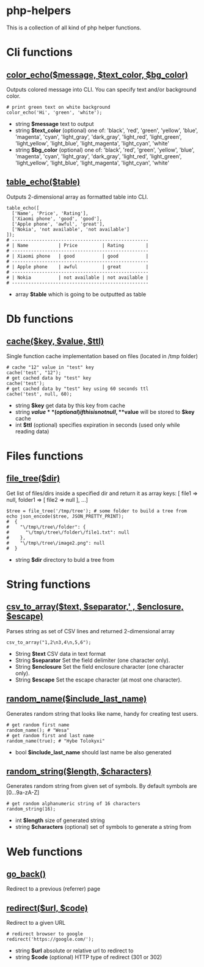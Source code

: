 # php-helpers

This is a collection of all kind of php helper functions.


# Cli functions
## [color_echo($message, $text_color, $bg_color)](lib/cli/color_echo.php)
Outputs colored message into CLI.
You can specify text and/or background color.

```<?php
# print green text on white background
color_echo('Hi', 'green', 'white');
```

 -  string **$message** text to output
 -  string **$text_color** (optional) one of: 'black', 'red', 'green', 'yellow', 'blue', 'magenta', 'cyan', 'light_gray', 'dark_gray', 'light_red', 'light_green', 'light_yellow', 'light_blue', 'light_magenta', 'light_cyan', 'white'
 -  string **$bg_color** (optional) one of: 'black', 'red', 'green', 'yellow', 'blue', 'magenta', 'cyan', 'light_gray', 'dark_gray', 'light_red', 'light_green', 'light_yellow', 'light_blue', 'light_magenta', 'light_cyan', 'white'


## [table_echo($table)](lib/cli/table_echo.php)
Outputs 2-dimensional array as formatted table into CLI.

```<?php
table_echo([
  ['Name', 'Price', 'Rating'],
  ['Xiaomi phone', 'good', 'good'],
  ['Apple phone', 'awful', 'great'],
  ['Nokia', 'not available', 'not available']
]);
# --------------------------------------------------
# | Name           | Price         | Rating        |
# --------------------------------------------------
# | Xiaomi phone   | good          | good          |
# --------------------------------------------------
# | Apple phone    | awful         | great         |
# --------------------------------------------------
# | Nokia          | not available | not available |
# --------------------------------------------------
```

 -  array **$table** which is going to be outputted as table



# Db functions
## [cache($key, $value, $ttl)](lib/db/cache.php)
Single function cache implementation based on files (located in /tmp folder)

```<?php
# cache "12" value in "test" key
cache('test', "12");
# get cached data by "test" key
cache('test');
# get cached data by "test" key using 60 seconds ttl
cache('test', null, 60);
```

 -  string **$key** get data by this key from cache
 -  string **$value** (optional) if this is not null, **$value** will be stored to **$key** cache
 -  int **$ttl** (optional) specifies expiration in seconds (used only while reading data)



# Files functions
## [file_tree($dir)](lib/files/file_tree.php)
Get list of files/dirs inside a specified dir and return it as array keys:
[ file1 => null, folder1 => [ file2 => null ], ...]

```<?php
$tree = file_tree('/tmp/tree'); # some folder to build a tree from
echo json_encode($tree, JSON_PRETTY_PRINT);
#  {
#    "\/tmp\/tree\/folder": {
#      "\/tmp\/tree\/folder\/file1.txt": null
#    },
#    "\/tmp\/tree\/image2.png": null
#  }
```

 -  string **$dir** directory to buld a tree from



# String functions
## [csv_to_array($text, $separator,' , $enclosure, $escape)](lib/string/csv_to_array.php)
Parses string as set of CSV lines and returned 2-dimensional array

```<?php
csv_to_array("1,2\n3,4\n,5,6");
```

 -  String **$text** CSV data in text format
 -  String **$separator** Set the field delimiter (one character only).
 -  String **$enclosure** Set the field enclosure character (one character only).
 -  String **$escape** Set the escape character (at most one character).


## [random_name($include_last_name)](lib/string/random_name.php)
Generates random string that looks like name, handy for creating test users.

```<?php
# get random first name
random_name(); # "Wesa"
# get random first and last name
random_name(true); # "Hybe Tolokyxi"
```

 -  bool **$include_last_name** should last name be also generated


## [random_string($length, $characters)](lib/string/random_string.php)
Generates random string from given set of symbols.
By default symbols are [0...9a-zA-Z]

```<?php
# get random alphanumeric string of 16 characters
random_string(16);
```

 -  int **$length** size of generated string
 -  string **$characters** (optional) set of symbols to generate a string from



# Web functions
## [go_back()](lib/web/go_back.php)
Redirect to a previous (referrer) page



## [redirect($url, $code)](lib/web/redirect.php)
Redirect to a given URL

```<?php
# redirect browser to google
redirect('https://google.com/');
```

 -  string **$url** absolute or relative url to redirect to
 -  string **$code** (optional) HTTP type of redirect (301 or 302)


